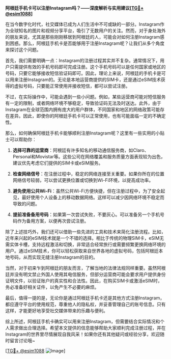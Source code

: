 **阿根廷手机卡可以注册Instagram吗？——深度解析与实用建议[[TG💪+ @esim1088](https://t.me/s/esim1088)]**

在当今数字化时代，社交媒体已成为人们生活中不可或缺的一部分。Instagram作为全球知名的图片和视频分享平台，吸引了无数用户的关注。然而，对于身处海外的朋友来说，尤其是那些刚刚移居到阿根廷的人，可能会对如何注册Instagram感到困惑。那么，阿根廷手机卡是否能够用于注册Instagram呢？让我们从多个角度来探讨这个问题。

首先，我们需要明确一点：Instagram的注册过程其实并不复杂。通常情况下，用户只需提供有效的手机号码即可完成注册。这个手机号码可以是任何国家或地区的号码，只要它能够接收短信验证码即可。因此，理论上来说，阿根廷的手机卡是可以用来注册Instagram的。无论是本地运营商提供的SIM卡，还是通过eSIM技术获得的虚拟号码，只要能正常使用并接收短信，都可以尝试注册。

不过，在实际操作中，可能会遇到一些小问题。例如，某些运营商可能对短信服务有一定的限制，或者网络环境不够稳定，导致验证码无法及时送达。此外，由于Instagram在全球范围内拥有庞大的用户群体，不同国家和地区的网络政策可能存在差异。因此，即使你的阿根廷手机卡可以正常使用，也有可能面临一定的不确定性。

那么，如何确保阿根廷手机卡能够顺利注册Instagram呢？这里有一些实用的小贴士可以帮助你：

1. **选择可靠的运营商**：阿根廷有许多知名的移动通信服务商，如Claro、Personal和Movistar等。这些公司在网络覆盖和服务质量方面表现较为出色，建议优先考虑它们提供的SIM卡或eSIM服务。

2. **检查网络信号**：在注册过程中，稳定的网络连接至关重要。如果你所在的位置网络信号较弱，可以尝试更换位置或切换到Wi-Fi环境，以提高成功率。

3. **避免使用公共Wi-Fi**：虽然公共Wi-Fi方便快捷，但在注册过程中，为了安全起见，最好使用个人设备上的移动数据网络。这样可以减少因网络环境不稳定而导致的问题。

4. **提前准备备用号码**：如果第一次尝试失败，不要灰心。可以准备另一个手机号码作为备用方案，以便再次尝试注册。

除了上述技巧外，我们还可以借助一些先进的工具和技术来简化注册流程。比如，近年来兴起的eSIM技术就是一个不错的选择。相比于传统的物理SIM卡，eSIM无需实体卡槽，支持远程激活和切换，非常适合经常旅行或需要频繁更换网络环境的用户。通过eSIM技术，你可以轻松获取来自世界各地的虚拟号码，包括阿根廷本地号码，从而实现无缝注册Instagram的目的。

当然，对于初来乍到阿根廷的朋友而言，了解当地的法律法规同样重要。虽然阿根廷并没有明文禁止外国人使用其电信服务，但部分运营商可能会要求用户提供身份证明文件，以验证账户的真实性和合法性。因此，在购买SIM卡或激活eSIM时，务必准备好相关证件，以免产生不必要的麻烦。

最后，值得一提的是，无论你是通过阿根廷手机卡还是其他方式注册Instagram，都应遵守平台的使用规范，尊重他人的隐私权，并妥善管理自己的账号信息。只有这样，才能更好地享受社交媒体带来的乐趣与便利。

综上所述，阿根廷手机卡确实可以用来注册Instagram，但需要结合实际情况和个人需求做出合理选择。希望本文提供的信息能够帮助大家顺利完成注册过程，并在Instagram的世界里尽情展现自我风采！如果你还有其他疑问或经验分享，欢迎随时留言讨论哦~

[[TG💪+ @esim1088](https://t.me/s/esim1088) ![Image](https://i.postimg.cc/4NQfJmqS/Snipaste-2025-05-13-00-14-12.png)]